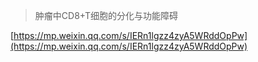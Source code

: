 
> 肿瘤中CD8+T细胞的分化与功能障碍

[https://mp.weixin.qq.com/s/IERn1lgzz4zyA5WRddOpPw](https://mp.weixin.qq.com/s/IERn1lgzz4zyA5WRddOpPw)
